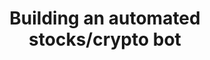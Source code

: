 ---
title: Building an automated stocks/crypto bot
description: Purely quantitative market trading bot, should help navigate the fluctuating markets autonomously.
tags: [Finance, Programming]
notion: https://krishgoel.notion.site/Building-an-automated-stocks-crypto-bot-4fd55c66bf2e436c8585263746349486
---